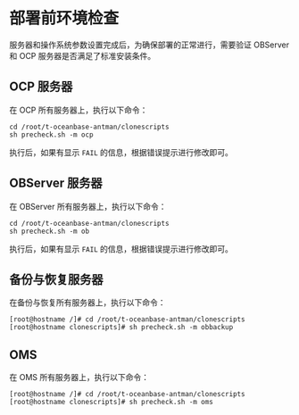 # 部署前环境检查

服务器和操作系统参数设置完成后，为确保部署的正常进行，需要验证 OBServer 和 OCP 服务器是否满足了标准安装条件。

## OCP 服务器

在 OCP 所有服务器上，执行以下命令：

```shell
cd /root/t-oceanbase-antman/clonescripts 
sh precheck.sh -m ocp
```

执行后，如果有显示 `FAIL` 的信息，根据错误提示进行修改即可。

## OBServer 服务器

在 OBServer 所有服务器上，执行以下命令：

```shell
cd /root/t-oceanbase-antman/clonescripts 
sh precheck.sh -m ob
```

执行后，如果有显示 `FAIL` 的信息，根据错误提示进行修改即可。

## 备份与恢复服务器

在备份与恢复所有服务器上，执行以下命令：

```shell
[root@hostname /]# cd /root/t-oceanbase-antman/clonescripts
[root@hostname clonescripts]# sh precheck.sh -m obbackup
```

## OMS

在 OMS 所有服务器上，执行以下命令：

```shell
[root@hostname /]# cd /root/t-oceanbase-antman/clonescripts
[root@hostname clonescripts]# sh precheck.sh -m oms
```
